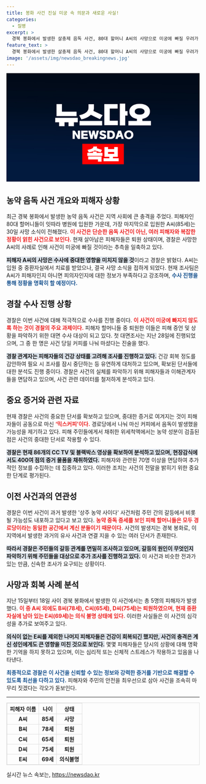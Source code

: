 ```yaml
---
title: 봉화 사건 진실 미궁 속 의문과 새로운 사실!
categories:
  - 질병
excerpt: >
  경북 봉화에서 발생한 살충제 음독 사건, 80대 할머니 A씨의 사망으로 미궁에 빠질 우려가 제기됐다. 그러나 경찰은 사건의 진실을 파헤치기 위한 조사를 계속 진행 중이라고 밝혔다. 과거 농약 사건과의 연관성도 조사하고 있는 경찰, 피해자들의 증언이 사건의 열쇠가 될 전망이다. 클릭해 더 알아보세요!
feature_text: >
  경북 봉화에서 발생한 살충제 음독 사건, 80대 할머니 A씨의 사망으로 미궁에 빠질 우려가 제기됐다. 그러나 경찰은 사건의 진실을 파헤치기 위한 조사를 계속 진행 중이라고 밝혔다. 과거 농약 사건과의 연관성도 조사하고 있는 경찰, 피해자들의 증언이 사건의 열쇠가 될 전망이다. 클릭해 더 알아보세요!
image: '/assets/img/newsdao_breakingnews.jpg'
---
```


<p><img src="/assets/img/newsdao_breakingnews.jpg" alt="cryptoinkorea 속보" /></p>

<h2 data-ke-size="size26">농약 음독 사건 개요와 피해자 상황</h2>

<p data-ke-size="size16">최근 경북 봉화에서 발생한 농약 음독 사건은 지역 사회에 큰 충격을 주었다. 피해자인 80대 할머니들이 잇따라 병원에 입원한 가운데, 가장 마지막으로 입원한 A씨(85세)는 30일 사망 소식이 전해졌다. <b><span style="color: #ee2323;">이 사건은 단순한 음독 사건이 아닌, 여러 피해자와 복잡한 정황이 얽힌 사건으로 보인다.</span></b> 현재 살아남은 피해자들은 퇴원 상태이며, 경찰은 사망한 A씨의 사례로 인해 사건이 미궁에 빠질 것이라는 추측을 일축하고 있다.</p>

<p data-ke-size="size16"><b><span style="background-color: #21538527;">피해자 A씨의 사망은 수사에 중대한 영향을 미치지 않을 것</span></b>이라고 경찰은 밝혔다. A씨는 입원 중 중환자실에서 치료를 받았으나, 결국 사망 소식을 접하게 되었다. 현재 조사팀은 A씨가 피해자인지 아니면 피의자인지에 대한 정보가 부족하다고 강조하며, <b><span style="color: #1a5490;">수사 진행을 통해 정황을 명확히 할 예정이다.</span></b></p>

<h2 data-ke-size="size26">경찰 수사 진행 상황</h2>

<p data-ke-size="size16">경찰은 이번 사건에 대해 적극적으로 수사를 진행 중이다. <b><span style="color: #ee2323;">이 사건이 미궁에 빠지지 않도록 하는 것이 경찰의 주요 과제이다.</span></b> 피해자 할머니들 중 퇴원한 이들은 피해 증언 및 상황을 파악하기 위한 대면 수사 대상이 되고 있다. 첫 대면조사는 지난 28일에 진행되었으며, 그 중 한 명은 사건 당일 커피를 나눠 마셨다는 진술을 했다.</p>

<p data-ke-size="size16"><b><span style="background-color: #21538527;">경찰 관계자는 피해자들의 건강 상태를 고려해 조사를 진행하고 있다.</span></b> 건강 회복 정도를 감안하여 필요 시 조사를 잠시 중단하는 등 유연하게 대처하고 있으며, 확보된 단서들에 대한 분석도 진행 중이다. 경찰은 사건의 실체를 파악하기 위해 피해자들과 이해관계자들을 면담하고 있으며, 사건 관련 데이터를 철저하게 분석하고 있다.</p>

<h2 data-ke-size="size26">중요 증거와 관련 자료</h2>

<p data-ke-size="size16">현재 경찰은 사건의 중요한 단서를 확보하고 있으며, 중대한 증거로 여겨지는 것이 피해자들이 공동으로 마신 <b><span style="color: #ee2323;">‘믹스커피’이다.</span></b> 경로당에서 나눠 마신 커피에서 음독이 발생했을 가능성을 제기하고 있다. 피해 주민들에게서 채취한 위세척액에서는 농약 성분이 검출된 점은 사건의 중대한 단서로 작용할 수 있다.</p>

<p data-ke-size="size16"><b><span style="background-color: #21538527;">경찰은 현재 86개의 CC TV 및 블랙박스 영상을 확보하여 분석하고 있으며, 현장감식에서도 400여 점의 증거 물품을 채취하였다.</span></b> 피해자와 관련된 70명 이상을 면담하여 추가적인 정보를 수집하는 데 집중하고 있다. 이러한 조치는 사건의 전말을 밝히기 위한 중요한 단계로 평가된다.</p>

<h2 data-ke-size="size26">이전 사건과의 연관성</h2>

<p data-ke-size="size16">경찰은 이번 사건이 과거 발생한 '상주 농약 사이다' 사건처럼 주민 간의 갈등에서 비롯될 가능성도 내포하고 있다고 보고 있다. <b><span style="color: #ee2323;">농약 중독 증세를 보인 피해 할머니들은 모두 경로당이라는 동일한 공간에서 계신 분들이기 때문이다.</span></b> 사건의 발생지는 경북 봉화로, 이 지역에서 발생한 과거의 유사 사건과 연결 지을 수 있는 여러 단서가 존재한다.</p>

<p data-ke-size="size16"><b><span style="background-color: #21538527;">따라서 경찰은 주민들의 갈등 관계를 면밀히 조사하고 있으며, 갈등의 원인이 무엇인지 파악하기 위해 주민들을 대상으로 추가 조사를 진행하고 있다.</span></b> 이 사건과 비슷한 전과가 있는 만큼, 신속한 조사가 요구되는 상황이다.</p>

<h2 data-ke-size="size26">사망과 회복 사례 분석</h2>

<p data-ke-size="size16">지난 15일부터 18일 사이 경북 봉화에서 발생한 이 사건에서는 총 5명의 피해자가 발생했다. <b><span style="color: #ee2323;">이 중 A씨 외에도 B씨(78세), C씨(65세), D씨(75세)는 퇴원하였으며, 현재 중환자실에 남아 있는 E씨(69세)는 의식 불명 상태에 있다.</span></b> 이러한 사실들은 이 사건의 심각성을 추가로 보여주고 있다.</p>

<p data-ke-size="size16"><b><span style="background-color: #21538527;">의식이 없는 E씨를 제외한 나머지 피해자들은 건강이 회복되긴 했지만, 사건의 충격은 계신 성인에게도 큰 영향을 미친 것으로 보인다.</span></b> 몇몇 피해자들은 당시의 상황에 대해 명확한 기억을 하지 못하고 있으며, 이는 심리적 또는 신체적 스트레스가 작용하고 있음을 나타낸다.</p>

<p data-ke-size="size16"><b><span style="color: #1a5490;">최종적으로 경찰은 이 사건을 신뢰할 수 있는 정보와 강력한 증거를 기반으로 해결할 수 있도록 최선을 다하고 있다.</span></b> 피해자와 주민의 안전을 최우선으로 삼아 사건을 조속히 마무리 짓겠다는 각오가 돋보인다.</p>

<hr/>

<table style="width: 100%; border: 1px solid #dddddd; text-align: center;">
    <thead>
        <tr>
            <th style="border: 1px solid #dddddd;"><b>피해자 이름</b></th>
            <th style="border: 1px solid #dddddd;"><b>나이</b></th>
            <th style="border: 1px solid #dddddd;"><b>상태</b></th>
        </tr>
    </thead>
    <tbody>
        <tr>
            <td style="border: 1px solid #dddddd;"><b>A씨</b></td>
            <td style="border: 1px solid #dddddd;"><b>85세</b></td>
            <td style="border: 1px solid #dddddd;"><b>사망</b></td>
        </tr>
        <tr>
            <td style="border: 1px solid #dddddd;"><b>B씨</b></td>
            <td style="border: 1px solid #dddddd;"><b>78세</b></td>
            <td style="border: 1px solid #dddddd;"><b>퇴원</b></td>
        </tr>
        <tr>
            <td style="border: 1px solid #dddddd;"><b>C씨</b></td>
            <td style="border: 1px solid #dddddd;"><b>65세</b></td>
            <td style="border: 1px solid #dddddd;"><b>퇴원</b></td>
        </tr>
        <tr>
            <td style="border: 1px solid #dddddd;"><b>D씨</b></td>
            <td style="border: 1px solid #dddddd;"><b>75세</b></td>
            <td style="border: 1px solid #dddddd;"><b>퇴원</b></td>
        </tr>
        <tr>
            <td style="border: 1px solid #dddddd;"><b>E씨</b></td>
            <td style="border: 1px solid #dddddd;"><b>69세</b></td>
            <td style="border: 1px solid #dddddd;"><b>의식불명</b></td>
        </tr>
    </tbody>
</table>
실시간 뉴스 속보는, <a href="https://newsdao.kr" rel="dofollow">https://newsdao.kr</a>


